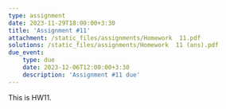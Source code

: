 ```yaml
---
type: assignment
date: 2023-11-29T18:00:00+3:30
title: 'Assignment #11'
attachment: /static_files/assignments/Homework  11.pdf
solutions: /static_files/assignments/Homework  11 (ans).pdf
due_event: 
    type: due
    date: 2023-12-06T12:00:00+3:30
    description: 'Assignment #11 due'
---
```

This is HW11.
